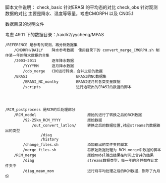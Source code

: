脚本文件说明：
check_basic 针对ERA5I 的平均态的对比
check_obs   针对观测数据的对比 主要是降水、温度等等量，考虑CMORPH 以及 CN05.1


数据目录的说明文件

考虑 49.11 下的数据目录：/raid52/yycheng/MPAS

    /REFERENCE 是参考的观测、再分析数据集
        /CMORPH/DAILY    降水参考数据  使用目录下的 convert_merge_CMORPH.sh 制作某一年的降水数据的合集
        /2003~2011       逐年降水数据
            /YYYYMM      逐月降水数据
            /cdo_merge   CDO进行转换，合并之后的数据
        /ERA5I                      ERA5I的NC数据集
            /ERA5I_NC_monthy        ERA5I逐月的各类变量数据
            /scripts                进行选取出的ERA5I的数据的脚本




    /RCM_postprocess 是RCM的后处理部分
        /RCM_model                       原始的进行了转换之后的RCM数据
            /92-25km_RCM_YYYY            原始数据
                /out_convert_latlon/     转换之后的数据位置,对应streams的数据输出的类型
                    /diag
                    /history
            /change_files.sh             添加输出的文件夹的脚本
            /merge_files.sh              将原始数据处理为 RCM_merge中数据的脚本
        /RCM_merge                       原始model输出结果在时间上合并的结果
            /diag                        streams数据类型，每一年的合并都在此文件夹中
            /diag_mean_mon               进行月平均处理之后的RCM数据，删除了九月份